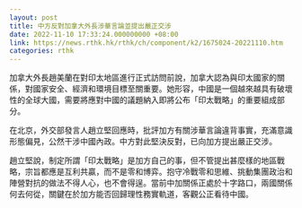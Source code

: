 ```yaml
---
layout: post
title: 中方反對加拿大外長涉華言論並提出嚴正交涉
date: 2022-11-10 17:33:24.000000000 +08:00
link: https://news.rthk.hk/rthk/ch/component/k2/1675024-20221110.htm
categories: rthk
---
```


加拿大外長趙美蘭在對印太地區進行正式訪問前說，加拿大認為與印太國家的關係，對國家安全、經濟和環境目標至關重要。她形容，中國是一個越來越具有破壞性的全球大國，需要將應對中國的議題納入即將公布「印太戰略」的重要組成部分。

在北京，外交部發言人趙立堅回應時，批評加方有關涉華言論違背事實，充滿意識形態偏見，公然干涉中國內政。中方對此堅決反對，已向加方提出嚴正交涉。

趙立堅說，制定所謂「印太戰略」是加方自己的事，但不管提出甚麼樣的地區戰略，宗旨都應是互利共贏，而不是零和博弈。抱守冷戰零和思維、挑動集團政治和陣營對抗的做法不得人心，也不會得逞。當前中加關係正處於十字路口，兩國關係何去何從，關鍵在於加方能否回歸理性務實軌道，客觀公正看待中國。
